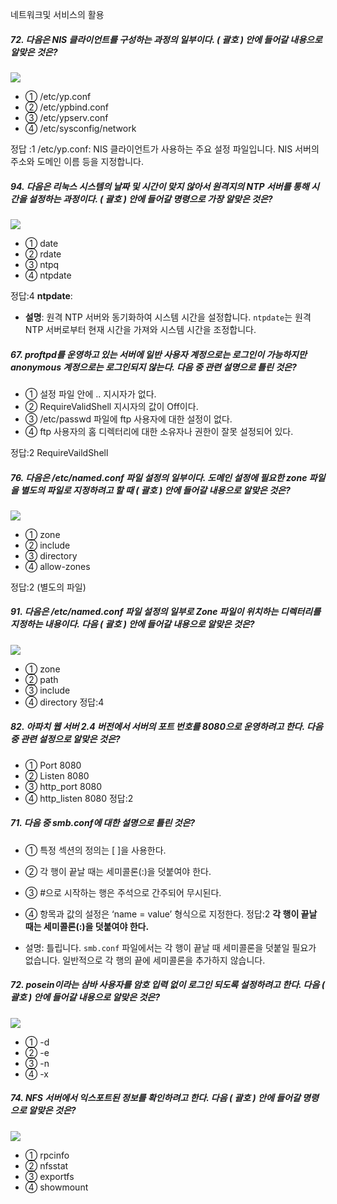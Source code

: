 네트워크및 서비스의 활용

##### 72. 다음은 NIS 클라이언트를 구성하는 과정의 일부이다. ( 괄호 ) 안에 들어갈 내용으로 알맞은 것은?

![](https://www.kinz.kr/data/exam/AwkZOoyF/r120180908m72-lI11iedw9i.gif)

- ① /etc/yp.conf
- ② /etc/ypbind.conf
- ③ /etc/ypserv.conf
- ④ /etc/sysconfig/network

정답 :1 
/etc/yp.conf: NIS 클라이언트가 사용하는 주요 설정 파일입니다. NIS 서버의 주소와 도메인 이름 등을 지정합니다.

##### 94. 다음은 리눅스 시스템의 날짜 및 시간이 맞지 않아서 원격지의 NTP 서버를 통해 시간을 설정하는 과정이다. ( 괄호 ) 안에 들어갈 명령으로 가장 알맞은 것은?

![](https://www.kinz.kr/data/exam/AwkZOoyF/r120180908m94-Rfo7Ps7vTf.gif)

- ① date
- ② rdate
- ③ ntpq
- ④ ntpdate

정답:4
**ntpdate**:
- **설명**: 원격 NTP 서버와 동기화하여 시스템 시간을 설정합니다. `ntpdate`는 원격 NTP 서버로부터 현재 시간을 가져와 시스템 시간을 조정합니다.

##### 67. proftpd를 운영하고 있는 서버에 일반 사용자 계정으로는 로그인이 가능하지만 anonymous 계정으로는 로그인되지 않는다. 다음 중 관련 설명으로 틀린 것은?

- ① 설정 파일 안에 <Anonymous> ..</Anonymous> 지시자가 없다.
- ② RequireValidShell 지시자의 값이 Off이다.
- ③ /etc/passwd 파일에 ftp 사용자에 대한 설정이 없다.
- ④ ftp 사용자의 홈 디렉터리에 대한 소유자나 권한이 잘못 설정되어 있다.

정답:2
RequireVaildShell

##### 76. 다음은 /etc/named.conf 파일 설정의 일부이다. 도메인 설정에 필요한 zone 파일을 별도의 파일로 지정하려고 할 때 ( 괄호 ) 안에 들어갈 내용으로 알맞은 것은?

![](https://www.kinz.kr/data/exam/i90vaK1xa/r120200613m76-ya2VfjCccbD.gif)

- ① zone
- ② include
- ③ directory
- ④ allow-zones

정답:2 (별도의 파일)

##### 91. 다음은 /etc/named.conf 파일 설정의 일부로 Zone 파일이 위치하는 디렉터리를 지정하는 내용이다. 다음 ( 괄호 ) 안에 들어갈 내용으로 알맞은 것은?

![](https://www.kinz.kr/data/exam/BlUl-wtww/r120201010m91-QF8aKkliuhP.gif)

- ① zone
- ② path
- ③ include
- ④ directory
정답:4

##### 82. 아파치 웹 서버 2.4 버전에서 서버의 포트 번호를 8080으로 운영하려고 한다. 다음 중 관련 설정으로 알맞은 것은?

- ① Port 8080
- ② Listen 8080
- ③ http_port 8080
- ④ http_listen 8080
정답:2

##### 71. 다음 중 smb.conf에 대한 설명으로 틀린 것은?

- ① 특정 섹션의 정의는 [ ]을 사용한다.
- ② 각 행이 끝날 때는 세미콜론(:)을 덧붙여야 한다.
- ③ #으로 시작하는 행은 주석으로 간주되어 무시된다.
- ④ 항목과 값의 설정은 ‘name = value’ 형식으로 지정한다.
정답:2
**각 행이 끝날 때는 세미콜론(:)을 덧붙여야 한다.**

- 설명: 틀립니다. `smb.conf` 파일에서는 각 행이 끝날 때 세미콜론을 덧붙일 필요가 없습니다. 일반적으로 각 행의 끝에 세미콜론을 추가하지 않습니다.

##### 72. posein이라는 삼바 사용자를 암호 입력 없이 로그인 되도록 설정하려고 한다. 다음 ( 괄호 ) 안에 들어갈 내용으로 알맞은 것은?

![](https://www.kinz.kr/data/exam/0AxECVfw/r120150912m72-fEhwW3V7m.gif)

- ① -d
- ② -e
- ③ -n
- ④ -x

##### 74. NFS 서버에서 익스포트된 정보를 확인하려고 한다. 다음 ( 괄호 ) 안에 들어갈 명령으로 알맞은 것은?

![](https://www.kinz.kr/data/exam/0AxECVfw/r120150912m74-cXifwEED_.gif)

- ① rpcinfo
- ② nfsstat
- ③ exportfs
- ④ showmount

